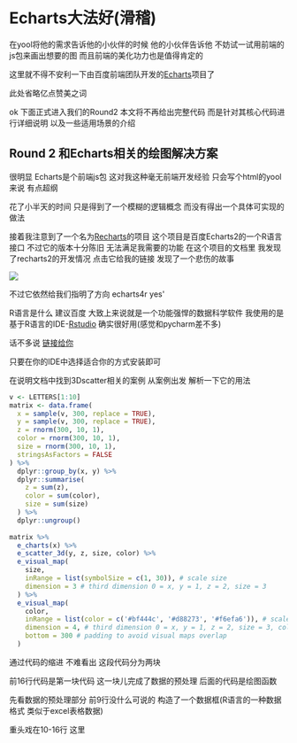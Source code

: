 # Echarts大法好(滑稽)

在yool将他的需求告诉他的小伙伴的时候 他的小伙伴告诉他 不妨试一试用前端的js包来画出想要的图 而且前端的美化功力也是值得肯定的

这里就不得不安利一下由百度前端团队开发的[Echarts](https://www.echartsjs.com/zh/index.html)项目了

此处省略亿点赞美之词

ok 下面正式进入我们的Round2 本文将不再给出完整代码 而是针对其核心代码进行详细说明 以及一些适用场景的介绍

## Round 2 和Echarts相关的绘图解决方案

很明显 Echarts是个前端js包 这对我这种毫无前端开发经验 只会写个html的yool来说 有点超纲

花了小半天的时间 只是得到了一个模糊的逻辑概念 而没有得出一个具体可实现的做法

接着我注意到了一个名为[Recharts](https://madlogos.github.io/recharts/index_cn.html#-en)的项目 这个项目是百度Echarts2的一个R语言接口 不过它的版本十分陈旧 无法满足我需要的功能 在这个项目的文档里 我发现了recharts2的开发情况 点击它给我的链接 发现了一个悲伤的故事

![](/images/2020_03_20/Figure_1.jpg)

不过它依然给我们指明了方向 echarts4r yes'

R语言是什么 建议百度 大致上来说就是一个功能强悍的数据科学软件 我使用的是基于R语言的IDE-[Rstudio](https://rstudio.com/) 确实很好用(感觉和pycharm差不多)

话不多说 [链接给你](https://echarts4r.john-coene.com/index.html)

只要在你的IDE中选择适合你的方式安装即可

在说明文档中找到3Dscatter相关的案例 从案例出发 解析一下它的用法

```R
v <- LETTERS[1:10]
matrix <- data.frame(
  x = sample(v, 300, replace = TRUE), 
  y = sample(v, 300, replace = TRUE), 
  z = rnorm(300, 10, 1),
  color = rnorm(300, 10, 1),
  size = rnorm(300, 10, 1),
  stringsAsFactors = FALSE
) %>% 
  dplyr::group_by(x, y) %>% 
  dplyr::summarise(
    z = sum(z),
    color = sum(color),
    size = sum(size)
  ) %>% 
  dplyr::ungroup() 
  
matrix %>% 
  e_charts(x) %>% 
  e_scatter_3d(y, z, size, color) %>% 
  e_visual_map(
    size,
    inRange = list(symbolSize = c(1, 30)), # scale size
    dimension = 3 # third dimension 0 = x, y = 1, z = 2, size = 3
  ) %>% 
  e_visual_map(
    color,
    inRange = list(color = c('#bf444c', '#d88273', '#f6efa6')), # scale colors
    dimension = 4, # third dimension 0 = x, y = 1, z = 2, size = 3, color = 4
    bottom = 300 # padding to avoid visual maps overlap
  )
```

通过代码的缩进 不难看出 这段代码分为两块

前16行代码是第一块代码 这一块儿完成了数据的预处理 后面的代码是绘图函数

先看数据的预处理部分 前9行没什么可说的 构造了一个数据框(R语言的一种数据格式 类似于excel表格数据)

重头戏在10-16行 这里
